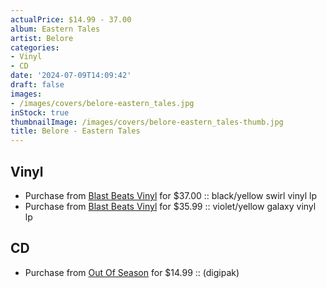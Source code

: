 ```yaml
---
actualPrice: $14.99 - 37.00
album: Eastern Tales
artist: Belore
categories:
- Vinyl
- CD
date: '2024-07-09T14:09:42'
draft: false
images:
- /images/covers/belore-eastern_tales.jpg
inStock: true
thumbnailImage: /images/covers/belore-eastern_tales-thumb.jpg
title: Belore - Eastern Tales
---
```


## Vinyl
* Purchase from [Blast Beats Vinyl](https://blastbeatsvinyl.com/products/belore-eastern-tales-black-yellow-swirl-vinyl-lp) for $37.00 :: black/yellow swirl vinyl lp
* Purchase from [Blast Beats Vinyl](https://blastbeatsvinyl.com/products/belore-eastern-tales-violet-yellow-galaxy-vinyl-lp) for $35.99 :: violet/yellow galaxy vinyl lp
## CD
* Purchase from [Out Of Season](https://www.outofseasonlabel.com/products/belore-eastern-tales-cd-digipak) for $14.99 :: (digipak)
